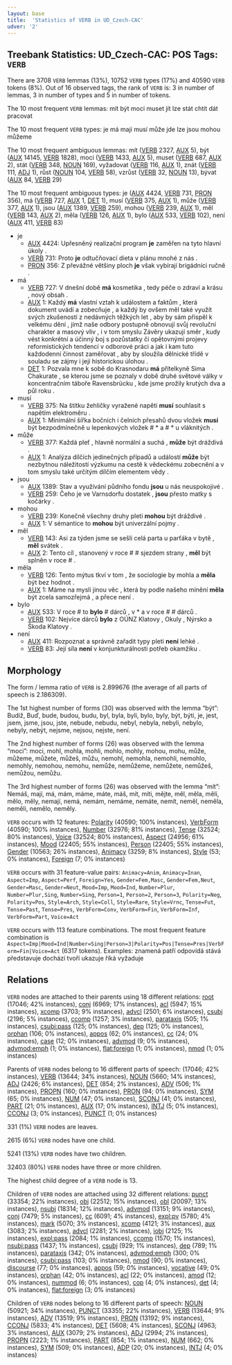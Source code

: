 ```yaml
---
layout: base
title:  'Statistics of VERB in UD_Czech-CAC'
udver: '2'
---
```


## Treebank Statistics: UD_Czech-CAC: POS Tags: `VERB`

There are 3708 `VERB` lemmas (13%), 10752 `VERB` types (17%) and 40590 `VERB` tokens (8%).
Out of 16 observed tags, the rank of `VERB` is: 3 in number of lemmas, 3 in number of types and 5 in number of tokens.

The 10 most frequent `VERB` lemmas: mít být moci muset jít lze stát chtít dát pracovat

The 10 most frequent `VERB` types:  je má mají musí může jde lze jsou mohou můžeme

The 10 most frequent ambiguous lemmas: mít ([VERB]() 2327, [AUX]() 5), být ([AUX]() 14145, [VERB]() 1828), moci ([VERB]() 1433, [AUX]() 5), muset ([VERB]() 687, [AUX]() 2), stát ([VERB]() 348, [NOUN]() 169), vyžadovat ([VERB]() 116, [AUX]() 1), znát ([VERB]() 111, [ADJ]() 1), růst ([NOUN]() 104, [VERB]() 58), vzrůst ([VERB]() 32, [NOUN]() 13), bývat ([AUX]() 84, [VERB]() 29)

The 10 most frequent ambiguous types:  je ([AUX]() 4424, [VERB]() 731, [PRON]() 356), má ([VERB]() 727, [AUX]() 1, [DET]() 1), musí ([VERB]() 375, [AUX]() 1), může ([VERB]() 377, [AUX]() 1), jsou ([AUX]() 1389, [VERB]() 259), mohou ([VERB]() 239, [AUX]() 1), měl ([VERB]() 143, [AUX]() 2), měla ([VERB]() 126, [AUX]() 1), bylo ([AUX]() 533, [VERB]() 102), není ([AUX]() 411, [VERB]() 83)


* je
  * [AUX]() 4424: Upřesněný realizační program <b>je</b> zaměřen na tyto hlavní úkoly .
  * [VERB]() 731: Proto <b>je</b> odtučňovací dieta v plánu mnohé z nás .
  * [PRON]() 356: Z převážné většiny ploch <b>je</b> však vybírají brigádníci ručně .
* má
  * [VERB]() 727: V dnešní době <b>má</b> kosmetika , tedy péče o zdraví a krásu , nový obsah .
  * [AUX]() 1: Každý <b>má</b> vlastní vztah k událostem a faktům , která dokument uvádí a zobecňuje , a každý by ovšem měl také využít svých zkušeností z nedávných těžkých let , aby by sám přispěl k velkému dění , jímž naše odbory postupně obnovují svůj revoluční charakter a masový vliv , i v tom smyslu Závěry ukazují směr , kudy vést konkrétní a účinný boj s pozůstatky či opětovnými projevy reformistických tendencí v odborové práci a jak i kam tuto každodenní činnost zaměřovat , aby by sloužila dělnické třídě v souladu se zájmy i její historickou úlohou .
  * [DET]() 1: Pozvala mne k sobě do Krasnodaru <b>má</b> přítelkyně Sima Chakurate , se kterou jsme se poznaly v době druhé světové války v koncentračním táboře Ravensbrücku , kde jsme prožily krutých dva a půl roku .
* musí
  * [VERB]() 375: Na štítku žehličky vyražené napětí <b>musí</b> souhlasit s napětím elektroměru .
  * [AUX]() 1: Minimální šířka bočních i čelních přesahů dvou vložek <b>musí</b> být bezpodmínečně u lepenkových vložek # * a # * u vláknitých .
* může
  * [VERB]() 377: Každá pleť , hlavně normální a suchá , <b>může</b> být dráždivá .
  * [AUX]() 1: Analýza dílčích jedinečných případů a událostí <b>může</b> být nezbytnou náležitostí výzkumu na cestě k vědeckému zobecnění a v tom smyslu také určitým dílčím elementem vědy .
* jsou
  * [AUX]() 1389: Stav a využívání půdního fondu <b>jsou</b> u nás neuspokojivé .
  * [VERB]() 259: Čeho je ve Varnsdorfu dostatek , <b>jsou</b> přesto matky s kočárky .
* mohou
  * [VERB]() 239: Konečně všechny druhy pleti <b>mohou</b> být dráždivé .
  * [AUX]() 1: V sémantice to <b>mohou</b> být univerzální pojmy .
* měl
  * [VERB]() 143: Asi za týden jsme se sešli celá parta u parťáka v bytě , <b>měl</b> svátek .
  * [AUX]() 2: Tento cíl , stanovený v roce # # sjezdem strany , <b>měl</b> být splněn v roce # .
* měla
  * [VERB]() 126: Tento mýtus tkví v tom , že sociologie by mohla a <b>měla</b> být bez hodnot .
  * [AUX]() 1: Máme na mysli jinou věc , která by podle našeho mínění <b>měla</b> být zcela samozřejmá , a přece není .
* bylo
  * [AUX]() 533: V roce # to <b>bylo</b> # dárců , v * a v roce # # dárců .
  * [VERB]() 102: Nejvíce dárců <b>bylo</b> z OÚNZ Klatovy , Okuly , Nýrsko a Škoda Klatovy .
* není
  * [AUX]() 411: Rozpoznat a správně zařadit typy pleti <b>není</b> lehké .
  * [VERB]() 83: Její síla <b>není</b> v konjunkturálnosti potřeb okamžiku .

## Morphology

The form / lemma ratio of `VERB` is 2.899676 (the average of all parts of speech is 2.186309).

The 1st highest number of forms (30) was observed with the lemma “být”: Budiž, Buď, bude, budou, budu, byl, byla, byli, bylo, byly, být, býti, je, jest, jsem, jsme, jsou, jste, nebude, nebudu, nebyl, nebyla, nebyli, nebylo, nebyly, nebýt, nejsme, nejsou, nejste, není.

The 2nd highest number of forms (26) was observed with the lemma “moci”: moci, mohl, mohla, mohli, mohlo, mohly, mohou, mohu, může, můžeme, můžete, můžeš, můžu, nemohl, nemohla, nemohli, nemohlo, nemohly, nemohou, nemohu, nemůže, nemůžeme, nemůžete, nemůžeš, nemůžou, nemůžu.

The 3rd highest number of forms (26) was observed with the lemma “mít”: Nemáš, mají, má, mám, máme, máte, máš, mít, míti, mějte, měl, měla, měli, mělo, měly, nemají, nemá, nemám, nemáme, nemáte, nemít, neměl, neměla, neměli, nemělo, neměly.

`VERB` occurs with 12 features: [Polarity](cs_cac-feat-Polarity.html) (40590; 100% instances), [VerbForm](cs_cac-feat-VerbForm.html) (40590; 100% instances), [Number](cs_cac-feat-Number.html) (32976; 81% instances), [Tense](cs_cac-feat-Tense.html) (32524; 80% instances), [Voice](cs_cac-feat-Voice.html) (32524; 80% instances), [Aspect](cs_cac-feat-Aspect.html) (24956; 61% instances), [Mood](cs_cac-feat-Mood.html) (22405; 55% instances), [Person](cs_cac-feat-Person.html) (22405; 55% instances), [Gender](cs_cac-feat-Gender.html) (10563; 26% instances), [Animacy](cs_cac-feat-Animacy.html) (3259; 8% instances), [Style](cs_cac-feat-Style.html) (53; 0% instances), [Foreign](cs_cac-feat-Foreign.html) (7; 0% instances)

`VERB` occurs with 31 feature-value pairs: `Animacy=Anim`, `Animacy=Inan`, `Aspect=Imp`, `Aspect=Perf`, `Foreign=Yes`, `Gender=Fem,Masc`, `Gender=Fem,Neut`, `Gender=Masc`, `Gender=Neut`, `Mood=Imp`, `Mood=Ind`, `Number=Plur`, `Number=Plur,Sing`, `Number=Sing`, `Person=1`, `Person=2`, `Person=3`, `Polarity=Neg`, `Polarity=Pos`, `Style=Arch`, `Style=Coll`, `Style=Rare`, `Style=Vrnc`, `Tense=Fut`, `Tense=Past`, `Tense=Pres`, `VerbForm=Conv`, `VerbForm=Fin`, `VerbForm=Inf`, `VerbForm=Part`, `Voice=Act`

`VERB` occurs with 113 feature combinations.
The most frequent feature combination is `Aspect=Imp|Mood=Ind|Number=Sing|Person=3|Polarity=Pos|Tense=Pres|VerbForm=Fin|Voice=Act` (6317 tokens).
Examples: znamená patří odpovídá stává představuje dochází tvoří ukazuje říká vyžaduje


## Relations

`VERB` nodes are attached to their parents using 18 different relations: [root](cs_cac-dep-root.html) (17046; 42% instances), [conj](cs_cac-dep-conj.html) (6969; 17% instances), [acl](cs_cac-dep-acl.html) (5947; 15% instances), [xcomp](cs_cac-dep-xcomp.html) (3703; 9% instances), [advcl](cs_cac-dep-advcl.html) (2501; 6% instances), [csubj](cs_cac-dep-csubj.html) (2196; 5% instances), [ccomp](cs_cac-dep-ccomp.html) (1257; 3% instances), [parataxis](cs_cac-dep-parataxis.html) (505; 1% instances), [csubj:pass](cs_cac-dep-csubj:pass.html) (125; 0% instances), [dep](cs_cac-dep-dep.html) (125; 0% instances), [orphan](cs_cac-dep-orphan.html) (106; 0% instances), [appos](cs_cac-dep-appos.html) (62; 0% instances), [cc](cs_cac-dep-cc.html) (24; 0% instances), [case](cs_cac-dep-case.html) (12; 0% instances), [advmod](cs_cac-dep-advmod.html) (9; 0% instances), [advmod:emph](cs_cac-dep-advmod:emph.html) (1; 0% instances), [flat:foreign](cs_cac-dep-flat:foreign.html) (1; 0% instances), [nmod](cs_cac-dep-nmod.html) (1; 0% instances)

Parents of `VERB` nodes belong to 16 different parts of speech:  (17046; 42% instances), [VERB](cs_cac-pos-VERB.html) (13644; 34% instances), [NOUN](cs_cac-pos-NOUN.html) (5660; 14% instances), [ADJ](cs_cac-pos-ADJ.html) (2426; 6% instances), [DET](cs_cac-pos-DET.html) (854; 2% instances), [ADV](cs_cac-pos-ADV.html) (506; 1% instances), [PROPN](cs_cac-pos-PROPN.html) (160; 0% instances), [PRON](cs_cac-pos-PRON.html) (94; 0% instances), [SYM](cs_cac-pos-SYM.html) (65; 0% instances), [NUM](cs_cac-pos-NUM.html) (47; 0% instances), [SCONJ](cs_cac-pos-SCONJ.html) (41; 0% instances), [PART](cs_cac-pos-PART.html) (21; 0% instances), [AUX](cs_cac-pos-AUX.html) (17; 0% instances), [INTJ](cs_cac-pos-INTJ.html) (5; 0% instances), [CCONJ](cs_cac-pos-CCONJ.html) (3; 0% instances), [PUNCT](cs_cac-pos-PUNCT.html) (1; 0% instances)

331 (1%) `VERB` nodes are leaves.

2615 (6%) `VERB` nodes have one child.

5241 (13%) `VERB` nodes have two children.

32403 (80%) `VERB` nodes have three or more children.

The highest child degree of a `VERB` node is 13.

Children of `VERB` nodes are attached using 32 different relations: [punct](cs_cac-dep-punct.html) (33354; 22% instances), [obj](cs_cac-dep-obj.html) (22512; 15% instances), [obl](cs_cac-dep-obl.html) (20097; 13% instances), [nsubj](cs_cac-dep-nsubj.html) (18314; 12% instances), [advmod](cs_cac-dep-advmod.html) (13151; 9% instances), [conj](cs_cac-dep-conj.html) (7479; 5% instances), [cc](cs_cac-dep-cc.html) (6091; 4% instances), [expl:pv](cs_cac-dep-expl:pv.html) (5780; 4% instances), [mark](cs_cac-dep-mark.html) (5070; 3% instances), [xcomp](cs_cac-dep-xcomp.html) (4121; 3% instances), [aux](cs_cac-dep-aux.html) (3083; 2% instances), [advcl](cs_cac-dep-advcl.html) (2281; 2% instances), [iobj](cs_cac-dep-iobj.html) (2125; 1% instances), [expl:pass](cs_cac-dep-expl:pass.html) (2084; 1% instances), [ccomp](cs_cac-dep-ccomp.html) (1570; 1% instances), [nsubj:pass](cs_cac-dep-nsubj:pass.html) (1437; 1% instances), [csubj](cs_cac-dep-csubj.html) (929; 1% instances), [dep](cs_cac-dep-dep.html) (789; 1% instances), [parataxis](cs_cac-dep-parataxis.html) (342; 0% instances), [advmod:emph](cs_cac-dep-advmod:emph.html) (300; 0% instances), [csubj:pass](cs_cac-dep-csubj:pass.html) (103; 0% instances), [nmod](cs_cac-dep-nmod.html) (90; 0% instances), [discourse](cs_cac-dep-discourse.html) (77; 0% instances), [appos](cs_cac-dep-appos.html) (59; 0% instances), [vocative](cs_cac-dep-vocative.html) (49; 0% instances), [orphan](cs_cac-dep-orphan.html) (42; 0% instances), [acl](cs_cac-dep-acl.html) (22; 0% instances), [amod](cs_cac-dep-amod.html) (12; 0% instances), [nummod](cs_cac-dep-nummod.html) (6; 0% instances), [cop](cs_cac-dep-cop.html) (4; 0% instances), [det](cs_cac-dep-det.html) (4; 0% instances), [flat:foreign](cs_cac-dep-flat:foreign.html) (3; 0% instances)

Children of `VERB` nodes belong to 16 different parts of speech: [NOUN](cs_cac-pos-NOUN.html) (50921; 34% instances), [PUNCT](cs_cac-pos-PUNCT.html) (33355; 22% instances), [VERB](cs_cac-pos-VERB.html) (13644; 9% instances), [ADV](cs_cac-pos-ADV.html) (13519; 9% instances), [PRON](cs_cac-pos-PRON.html) (13192; 9% instances), [CCONJ](cs_cac-pos-CCONJ.html) (5833; 4% instances), [DET](cs_cac-pos-DET.html) (5608; 4% instances), [SCONJ](cs_cac-pos-SCONJ.html) (4963; 3% instances), [AUX](cs_cac-pos-AUX.html) (3079; 2% instances), [ADJ](cs_cac-pos-ADJ.html) (2994; 2% instances), [PROPN](cs_cac-pos-PROPN.html) (2223; 1% instances), [PART](cs_cac-pos-PART.html) (854; 1% instances), [NUM](cs_cac-pos-NUM.html) (662; 0% instances), [SYM](cs_cac-pos-SYM.html) (509; 0% instances), [ADP](cs_cac-pos-ADP.html) (20; 0% instances), [INTJ](cs_cac-pos-INTJ.html) (4; 0% instances)

